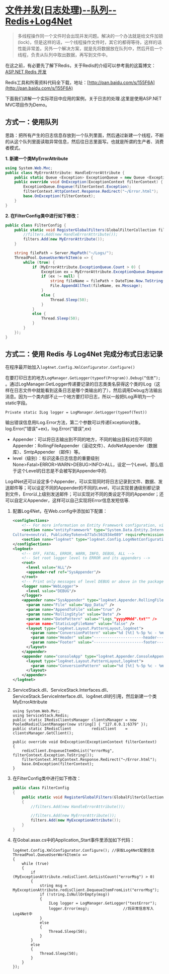 # [文件并发(日志处理)--队列--Redis+Log4Net](http://www.cnblogs.com/jiekzou/p/4403561.html)

> 多线程操作同一个文件时会出现并发问题。解决的一个办法就是给文件加锁(lock)，但是这样的话，一个线程操作文件时，其它的都得等待，这样的话性能非常差。另外一个解决方案，就是先将数据放在队列中，然后开启一个线程，负责从队列中取出数据，再写到文件中。

在这之前，有必要先了解下Redis，关于Redis的介绍可以参考我的这篇博文：[ASP.NET Redis 开发](http://www.cnblogs.com/jiekzou/p/4487356.html)

Redis工具和所需资料代码全下载，地址：[http://pan.baidu.com/s/155F6A](http://pan.baidu.com/s/155F6A)

下面我们讲解一个实际项目中应用的案例，关于日志的处理.这里是使用ASP.NET MVC项目作为Demo。

## 方式一：使用队列

思路：把所有产生的日志信息存放到一个队列里面，然后通过新建一个线程，不断的从这个队列里面读取异常信息，然后往日志里面写。也就是所谓的生产者、消费者模式。

**1. 新建一个类MyErrorAttribute**

```csharp
using System.Web.Mvc;
public class MyErrorAttribute: HandleErrorAttribute {
    public static Queue <Exception> ExceptionQueue = new Queue <Exception> ();
    public override void OnException(ExceptionContext filterContext) {
        ExceptionQueue.Enqueue(filterContext.Exception);
        filterContext.HttpContext.Response.Redirect("~/Error.html");
        base.OnException(filterContext);
    }
}
```

**2. 在FilterConfig类中进行如下修改：**

```csharp
public class FilterConfig {
    public static void RegisterGlobalFilters(GlobalFilterCollection filters){
        //filters.Add(new HandleErrorAttribute());      
        filters.Add(new MyErrorAttribute());
    }

    string filePath = Server.MapPath("~/Logs/");
    ThreadPool.QueueUserWorkItem(o => {
        while (true) {
            if (MyErrorAttribute.ExceptionQueue.Count > 0) {
                Exception ex = MyErrorAttribute.ExceptionQueue.Dequeue();
                if (ex != null) {
                    string fileName = filePath + DateTime.Now.ToString("yyyy-MM-dd") + ".txt";
                    File.AppendAllText(fileName, ex.Message);
                }
                else {
                    Thread.Sleep(50);
                }
            }
            else {
                Thread.Sleep(50);
            }
        }
    });
}
```

## 方式二：使用 Redis 与 Log4Net 完成分布式日志记录

在程序最开始加入`log4net.Config.XmlConfigurator.Configure()`

在要打印日志的地方`LogManager.GetLogger(typeof(Program)).Debug(“信息”);` 。通过LogManager.GetLogger传递要记录的日志类类名获得这个类的ILog（这样在日志文件中就能看到这条日志是哪个类输出的了），然后调用Debug方法输出消息。因为一个类内部不止一个地方要打印日志，所以一般把ILog声明为一个static字段。

`Private static ILog logger = LogManager.GetLogger(typeof(Test))`

输出错误信息用ILog.Error方法，第二个参数可以传递Exception对象。log.Error("错误"+ex)，log.Error("错误",ex)

- Appender：可以将日志输出到不同的地方，不同的输出目标对应不同的Appender：RollingFileAppender（滚动文件）、AdoNetAppender（数据库）、SmtpAppender （邮件）等。
- level（级别）：标识这条日志信息的重要级别None>Fatal>ERROR>WARN>DEBUG>INFO>ALL，设定一个Level，那么低于这个Level的日志是不会被写到Appender中的.

Log4Net还可以设定多个Appender，可以实现同时将日志记录到文件、数据、发送邮件等；可以设定不同的Appender的不同的Level，可以实现普通级别都记录到文件，Error以上级别发送邮件；可以实现对不同的类设定不同的Appender；还可以自定义Appender，这样可以自己实现将Error信息发短信等.



1. 配置Log4Net，在Web.config中添加如下配置：

    ```xml
    <configSections>  
        <!-- For more information on Entity Framework configuration, visit http://go.microsoft.com/fwlink/?LinkID=237468 -->  
        <section name="entityFramework" type="System.Data.Entity.Internal.ConfigFile.EntityFrameworkSection, EntityFramework, Version=5.0.0.0,   
    Culture=neutral, PublicKeyToken=b77a5c561934e089" requirePermission="false" />  
        <section name="log4net" type="log4net.Config.Log4NetConfigurationSectionHandler, log4net"/>  
    </configSections>  
    <log4net>  
        <!-- OFF, FATAL, ERROR, WARN, INFO, DEBUG, ALL -->  
        <!-- Set root logger level to ERROR and its appenders -->  
        <root>  
          <level value="ALL"/>  
          <appender-ref ref="SysAppender"/>  
        </root>  
        <!-- Print only messages of level DEBUG or above in the packages -->  
        <logger name="WebLogger">  
          <level value="DEBUG"/>  
        </logger>  
        <appender name="SysAppender" type="log4net.Appender.RollingFileAppender,log4net" >  
          <param name="File" value="App_Data/" />  
          <param name="AppendToFile" value="true" />  
          <param name="RollingStyle" value="Date" />  
          <param name="DatePattern" value=""Logs_"yyyyMMdd".txt"" />  
          <param name="StaticLogFileName" value="false" />  
          <layout type="log4net.Layout.PatternLayout,log4net">  
            <param name="ConversionPattern" value="%d [%t] %-5p %c - %m%n" />  
            <param name="Header" value="----------------------header--------------------------" />  
            <param name="Footer" value="----------------------footer--------------------------" />  
          </layout>  
        </appender>  
        <appender name="consoleApp" type="log4net.Appender.ConsoleAppender,log4net">  
          <layout type="log4net.Layout.PatternLayout,log4net">  
            <param name="ConversionPattern" value="%d [%t] %-5p %c - %m%n" />  
          </layout>  
        </appender>  
    </log4net>  
    ```

1. ServiceStack.dll、ServiceStack.Interfaces.dll、ServiceStack.ServiceInterface.dll、log4net.dll的引用，然后新建一个类MyErrorAttribute

    ```cSharp
    using System.Web.Mvc;
    using ServiceStack.Redis;
    public static IRedisClientsManager clientsManager = new PooledRedisClientManager(new string[] { "127.0.0.1:6379" });
    public static IRedisClient         redisClient    = clientsManager.GetClient();
    
    public override void OnException(ExceptionContext filterContext)
    {
        redisClient.EnqueueItemOnList("errorMsg", filterContext.Exception.ToString());
        filterContext.HttpContext.Response.Redirect("~/Error.html");
        base.OnException(filterContext);
    }
    ```

1. 在FilterConfig类中进行如下修改：

    ```csharp
    public class FilterConfig
    {
        public static void RegisterGlobalFilters(GlobalFilterCollection filters)
        {
            //filters.Add(new HandleErrorAttribute());
    
            //filters.Add(new MyErrorAttribute());
            filters.Add(new MyExceptionAttribute());
        }
    }
    ```

1. 在Gobal.asax.cs中的Application_Start事件里添加如下代码：

    ```cSharp
    log4net.Config.XmlConfigurator.Configure(); //获取Log4Net配置信息
    ThreadPool.QueueUserWorkItem(o =>
    {
        while (true)
        {
            if (MyExceptionAttribute.redisClient.GetListCount("errorMsg") > 0)
            {
                string msg = MyExceptionAttribute.redisClient.DequeueItemFromList("errorMsg");
                if (!string.IsNullOrEmpty(msg))
                {
                    ILog logger = LogManager.GetLogger("testError");
                    logger.Error(msg);               //将异常信息写入Log4Net中
                }
                else
                {
                    Thread.Sleep(50);
                }
            }
            else
            {
                Thread.Sleep(50);
            }
        }
    });
    ```





